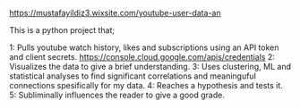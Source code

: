 https://mustafayildiz3.wixsite.com/youtube-user-data-an

This is a python project that;

1: Pulls youtube watch history, likes and subscriptions using an API token and client secrets. https://console.cloud.google.com/apis/credentials
2: Visualizes the data to give a brief understanding.
3: Uses clustering, ML and statistical analyses to find significant correlations and meaninguful connections spesifically for my data.
4: Reaches a hypothesis and tests it.
5: Subliminally influences the reader to give a good grade.
